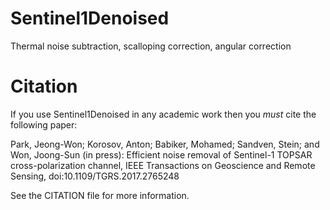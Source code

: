 # Sentinel1Denoised
Thermal noise subtraction, scalloping correction, angular correction

# Citation

If you use Sentinel1Denoised in any academic work then you *must* cite the following paper:

Park, Jeong-Won; Korosov, Anton; Babiker, Mohamed; Sandven, Stein; and Won, Joong-Sun (in press): Efficient noise removal of Sentinel-1 TOPSAR cross-polarization channel, IEEE Transactions on Geoscience and Remote Sensing, doi:10.1109/TGRS.2017.2765248

See the CITATION file for more information.
